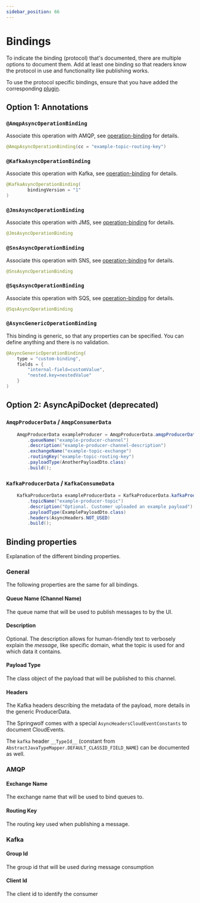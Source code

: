 ```yaml
---
sidebar_position: 66
---
```


# Bindings

To indicate the binding (protocol) that's documented, there are multiple options to document them.
Add at least one binding so that readers know the protocol in use and functionality like publishing works.

To use the protocol specific bindings, ensure that you have added the corresponding [plugin](../introduction/supported-protocols.md).

## Option 1: Annotations

### `@AmqpAsyncOperationBinding`

Associate this operation with AMQP, see [operation-binding] for details.

```java
@AmqpAsyncOperationBinding(cc = "example-topic-routing-key")
```

### `@KafkaAsyncOperationBinding`

Associate this operation with Kafka, see [operation-binding] for details.

```java
@KafkaAsyncOperationBinding(
        bindingVersion = "1"
)
```

### `@JmsAsyncOperationBinding`

Associate this operation with JMS, see [operation-binding] for details.

```java
@JmsAsyncOperationBinding
```

### `@SnsAsyncOperationBinding`

Associate this operation with SNS, see [operation-binding] for details.
```java
@SnsAsyncOperationBinding
```

### `@SqsAsyncOperationBinding`

Associate this operation with SQS, see [operation-binding] for details.

```java
@SqsAsyncOperationBinding
```

### `@AsyncGenericOperationBinding`

This binding is generic, so that any properties can be specified.
You can define anything and there is no validation.

```java
@AsyncGenericOperationBinding(
    type = "custom-binding",
    fields = {
        "internal-field=customValue",
        "nested.key=nestedValue"
    }
)
```

## Option 2: AsyncApiDocket (deprecated)

### `AmqpProducerData` / `AmqpConsumerData`

```java
    AmqpProducerData exampleProducer = AmqpProducerData.amqpProducerDataBuilder()
        .queueName("example-producer-channel")
        .description("example-producer-channel-description")
        .exchangeName("example-topic-exchange")
        .routingKey("example-topic-routing-key")
        .payloadType(AnotherPayloadDto.class)
        .build();
```

### `KafkaProducerData` / `KafkaConsumeData`

```java
    KafkaProducerData exampleProducerData = KafkaProducerData.kafkaProducerDataBuilder()
        .topicName("example-producer-topic")
        .description("Optional. Customer uploaded an example payload")
        .payloadType(ExamplePayloadDto.class)
        .headers(AsyncHeaders.NOT_USED)
        .build();
```

## Binding properties
Explanation of the different binding properties.

### General
The following properties are the same for all bindings.

#### Queue Name (Channel Name)

The queue name that will be used to publish messages to by the UI.

#### Description

Optional. The description allows for human-friendly text to verbosely explain the _message_, like specific domain, what the topic is used for and which data it contains.

#### Payload Type

The class object of the payload that will be published to this channel.

#### Headers

The Kafka headers describing the metadata of the payload, more details in the generic ProducerData.

The Springwolf comes with a special `AsyncHeadersCloudEventConstants` to document CloudEvents.

The `kafka` header `__TypeId__` (constant from ` AbstractJavaTypeMapper.DEFAULT_CLASSID_FIELD_NAME`) can be documented as well.

### AMQP

#### Exchange Name

The exchange name that will be used to bind queues to.

#### Routing Key

The routing key used when publishing a message.


### Kafka

#### Group Id
The group id that will be used during message consumption

#### Client Id
The client id to identify the consumer

[operation-binding]: https://www.asyncapi.com/docs/reference/specification/v2.6.0#operationBindingsObject
